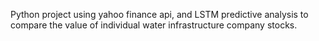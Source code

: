 Python project using yahoo finance api, and LSTM predictive analysis to compare the value of individual water infrastructure company stocks. 
